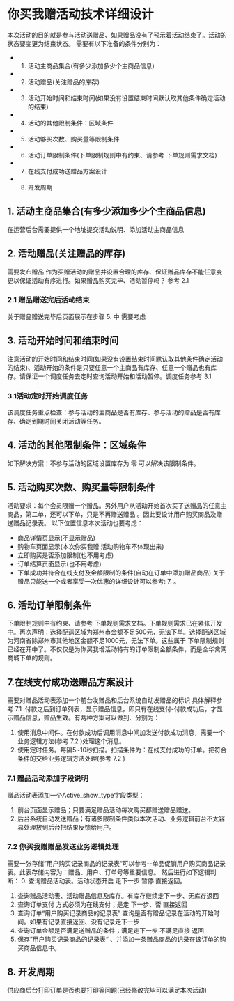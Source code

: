 # 你买我赠活动技术详细设计
本次活动的目的就是参与活动送赠品、如果赠品没有了预示着活动结束了。活动的状态要变更为结束状态。
需要有以下准备的条件分别为：

- 1. 活动主商品集合(有多少添加多少个主商品信息)
- 2. 活动赠品(关注赠品的库存)
- 3. 活动开始时间和结束时间(如果没有设置结束时间默认取其他条件确定活动的结束)
- 4. 活动的其他限制条件：区域条件
- 5. 活动够买次数、购买量等限制条件
- 6. 活动订单限制条件(下单限制规则中有约束、请参考 下单规则需求文档)
- 7. 在线支付成功送赠品方案设计
- 8. 开发周期

## 1. 活动主商品集合(有多少添加多少个主商品信息)
在运营后台需要提供一个地址提交活动说明、添加活动主商品信息

## 2. 活动赠品(关注赠品的库存)
需要发布赠品 作为买赠活动的赠品并设置合理的库存、保证赠品库存不能任意变更以保证活动有序进行。如果赠品购买完毕、活动暂停吗？
参考 2.1

### 2.1 赠品赠送完后活动结束
关于赠品赠送完毕后页面展示在步骤 5. 中 需要考虑

## 3. 活动开始时间和结束时间
注意活动的开始时间和结束时间(如果没有设置结束时间默认取其他条件确定活动的结束)、活动开始的条件是只要任意一个主商品有库存、任意一个赠品也有库存。请保证一个调度任务去定时查询活动开始和活动暂停。调度任务参考 3.1 

### 3.1活动定时开始调度任务
该调度任务重点检查：参与活动的主商品是否有库存、参与活动的赠品是否有库存、确定到期时间关闭活动等任务。

## 4. 活动的其他限制条件：区域条件
如下解决方案：不参与活动的区域设置库存为 零 可以解决该限制条件。

## 5. 活动购买次数、购买量等限制条件
活动要求：每个会员限赠一个赠品。另外用户从活动开始首次买了送赠品的任意主商品，第二单，还可以下单，只是不再赠送赠品 。因此要设计用户购买商品及赠送赠品记录表。
以下位置信息本次活动也要考虑：
- 商品详情页显示(不显示赠品)
- 购物车页面显示(本次你买我赠 活动购物车不体现出来)
- 立即购买是否添加限制(也不用考虑)
- 订单结算页面显示(也不用考虑)
- 下单成功并符合在线支付及金额限制的条件(自动在订单中添加赠品商品)
关于赠品只能送一个或者享受一次优惠的详细设计可以参考: 7. 。

## 6. 活动订单限制条件
下单限制规则中有约束、请参考 下单规则需求文档。下单规则需求已在紧张开发中。再次声明：选择配送区域为郑州市金额不足500元，无法下单。选择配送区域为河南省除郑州市其他地区金额不足1000元，无法下单。这些属于  下单限制规则已经在开中了。不仅仅是为你买我增活动特有的订单限制金额条件，而是全华禽网商城下单的规则。

## 7.在线支付成功送赠品方案设计
需要对赠品活动表添加一个前台发赠品和后台系统自动发赠品的标识 具体解释参考 7.1 .付款之后到订单列表，显示赠品信息，即只有在线支付-付款成功后，才显示赠品信息，赠品生效。有两种方案可以做到、分别为：

 1. 使用消息中间件。在付款成功后调用消息中间加发送付款成功消息，需要一个业务逻辑方法(参考 7.2 )处理这个消息。
 2. 使用定时任务。每隔5~10秒扫描。扫描条件为：在线支付成功的订单。把符合条件的交给业务逻辑方法处理(参考 7.2 )
 

### 7.1 赠品活动添加字段说明
赠品活动表添加一个Active_show_type字段类型：
 1. 前台页面显示赠品；只要满足赠品活动每次购买都赠送赠品赠送。
 2. 后台系统自动发送赠品；有诸多限制条件类似本次活动、业务逻辑前台不太容易处理放到后台把结果反馈给用户。


### 7.2 你买我赠赠品发送业务逻辑处理
需要一张存储”用户购买记录商品的记录表“可以参考--单品促销用户购买商品记录表。此表存储内容为：赠品、用户、订单号等重要信息。
然后进行如下逻辑判断：
 0. 查询赠品活动表。活动状态开启 走下一步 暂停 直接返回。
 1. 查询赠品活动表、活动赠品信息及库存。有库存继续走下一步、无库存返回
 2. 查询订单支付 方式必须为在线支付；是走 下一步、否 直接返回
 3. 查询订单“用户购买记录商品的记录表” 查询是否有赠品记录在活动的开始时间。如果有记录直接返回、没有记录走下一步
 4. 查询订单金额是否满足送赠品的条件；满足走下一步 不满足直接 返回
 5. 保存”用户购买记录商品的记录表“ 、并添加一条赠品商品的记录在该订单的购买商品信息中。
 

## 8. 开发周期
供应商后台打印订单是否也要打印等问题(已经修改完毕可以满足本次活动)
